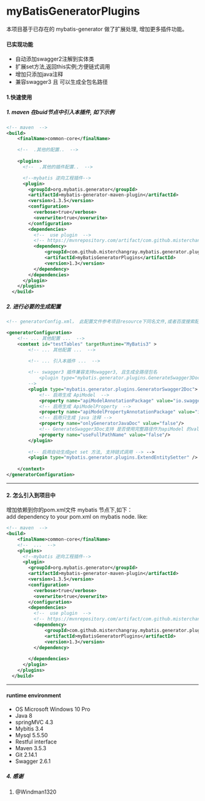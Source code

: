 # myBatisGeneratorPlugins
本项目基于已存在的 mybatis-generator 做了扩展处理, 增加更多插件功能。

#### 已实现功能
- 自动添加swagger2注解到实体类
- 扩展set方法,返回this实例;方便链式调用
- 增加只添加java注释
- 兼容swagger3 且 可以生成全包名路径

#### 1.快速使用
##### 1. maven 在buid节点中引入本插件, 如下示例
```xml
<!-- maven  -->
<build>
    <finalName>common-core</finalName>

    <!--  .其他的配置..  -->
    
    <plugins>
      <!--  .其他的插件配置..  -->

      <!--mybatis 逆向工程插件-->
      <plugin>
        <groupId>org.mybatis.generator</groupId>
        <artifactId>mybatis-generator-maven-plugin</artifactId>
        <version>1.3.5</version>
        <configuration>
          <verbose>true</verbose>
          <overwrite>true</overwrite>
        </configuration>
        <dependencies>
          <!--  use plugin  -->
          <!-- https://mvnrepository.com/artifact/com.github.misterchangray.mybatis.generator.plugins/myBatisGeneratorPlugins -->
          <dependency>
              <groupId>com.github.misterchangray.mybatis.generator.plugins</groupId>
              <artifactId>myBatisGeneratorPlugins</artifactId>
              <version>1.3</version>
          </dependency>
        </dependencies>
      </plugin>
    </plugins>
  </build>
```
##### 2. 进行必要的生成配置
```xml
<!-- generatorConfig.xml， 此配置文件参考项目resource下同名文件,或者百度搜索配置  -->

<generatorConfiguration>
    <!-- ... 其他配置 ...  -->
    <context id="testTables" targetRuntime="MyBatis3" >
        <!-- ... 其他配置 ...  -->
        
        <!-- ... 引入本插件 ...  -->

        <!-- swagger3 插件兼容支持swagger3, 且生成全路径包名
            <plugin type="mybatis.generator.plugins.GenerateSwagger3Doc">
        -->
        <plugin type="mybatis.generator.plugins.GeneratorSwagger2Doc">
            <!-- 启用生成 ApiModel  -->
            <property name="apiModelAnnotationPackage" value="io.swagger.annotations.ApiModel" />
            <!-- 启用生成 ApiModelProperty  -->
            <property name="apiModelPropertyAnnotationPackage" value="io.swagger.annotations.ApiModelProperty" />
            <!-- 启用只生成 java 注释 -->
            <property name="onlyGeneratorJavaDoc" value="false"/>
            <!-- GenerateSwagger3Doc支持 是否使用完整路径作为apiModel 的value值，默认为false，设置为true时为避免swagger $ref报错将路径名称中的.替换为了$-->
            <property name="useFullPathName" value="false"/>
        </plugin>
        
        <!-- 启用自动生成get set 方法, 支持链式调用 --> -->
        <plugin type="mybatis.generator.plugins.ExtendEntitySetter" />
 
    </context>
</generatorConfiguration>

```

-------------------------------------------------


#### 2. 怎么引入到项目中
增加依赖到你的pom.xml文件 mybatis 节点下,如下：<br>
add dependency to your pom.xml on mybatis node. like:
``` xml
<!-- maven  -->
<build>
    <finalName>common-core</finalName>
    <!--  ...  -->
    <plugins>
      <!--mybatis 逆向工程插件-->
      <plugin>
        <groupId>org.mybatis.generator</groupId>
        <artifactId>mybatis-generator-maven-plugin</artifactId>
        <version>1.3.5</version>
        <configuration>
          <verbose>true</verbose>
          <overwrite>true</overwrite>
        </configuration>
        <dependencies>
          <!--  use plugin  -->
          <!-- https://mvnrepository.com/artifact/com.github.misterchangray.mybatis.generator.plugins/myBatisGeneratorPlugins -->
          <dependency>
              <groupId>com.github.misterchangray.mybatis.generator.plugins</groupId>
              <artifactId>myBatisGeneratorPlugins</artifactId>
              <version>1.3</version>
          </dependency>
  
        </dependencies>
      </plugin>
    </plugins>
  </build>
```

-------------------------------------


####  runtime environment
- OS Microsoft Windows 10 Pro
- Java 8
- springMVC 4.3
- Mybitis 3.4
- Mysql 5.5.50
- Restful interface
- Maven 3.5.3
- Git 2.14.1
- Swagger 2.6.1


##### 4. 感谢
1. @Windman1320


